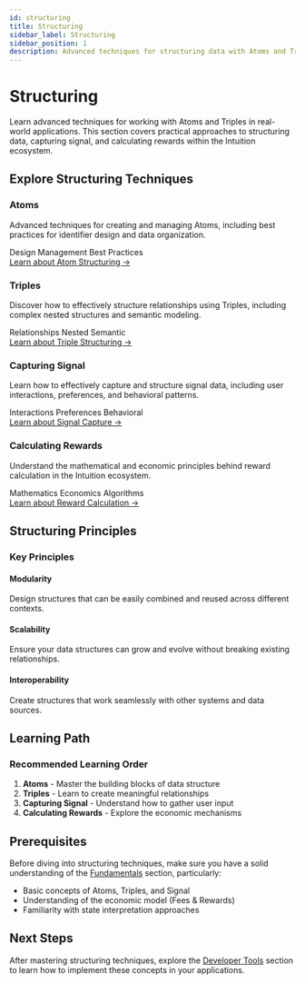 ```yaml
---
id: structuring
title: Structuring
sidebar_label: Structuring
sidebar_position: 1
description: Advanced techniques for structuring data with Atoms and Triples
---
```


# Structuring

Learn advanced techniques for working with Atoms and Triples in real-world applications. This section covers practical approaches to structuring data, capturing signal, and calculating rewards within the Intuition ecosystem.

## Explore Structuring Techniques

<div style={{ display: 'grid', gridTemplateColumns: 'repeat(auto-fit, minmax(280px, 1fr))', gap: '1.5rem', marginTop: '2rem', marginBottom: '2rem' }}>

<div style={{ border: '1px solid var(--ifm-color-emphasis-300)', borderRadius: '8px', padding: '1.5rem', backgroundColor: 'var(--ifm-background-color)' }}>
<h3 style={{ marginTop: 0, marginBottom: '1rem' }}>Atoms</h3>
<p style={{ marginBottom: '1rem', color: 'var(--ifm-color-emphasis-700)' }}>
Advanced techniques for creating and managing Atoms, including best practices for identifier design and data organization.
</p>
<div style={{ display: 'flex', gap: '0.5rem', flexWrap: 'wrap', marginBottom: '1rem' }}>
<span style={{ backgroundColor: 'var(--ifm-color-emphasis-100)', padding: '0.25rem 0.5rem', borderRadius: '4px', fontSize: '0.875rem' }}>Design</span>
<span style={{ backgroundColor: 'var(--ifm-color-emphasis-100)', padding: '0.25rem 0.5rem', borderRadius: '4px', fontSize: '0.875rem' }}>Management</span>
<span style={{ backgroundColor: 'var(--ifm-color-emphasis-100)', padding: '0.25rem 0.5rem', borderRadius: '4px', fontSize: '0.875rem' }}>Best Practices</span>
</div>
<a href="/guides/overview/the-primitives/structuring/atoms" style={{ color: 'var(--ifm-color-primary)', textDecoration: 'none', fontWeight: '500' }}>
Learn about Atom Structuring →
</a>
</div>

<div style={{ border: '1px solid var(--ifm-color-emphasis-300)', borderRadius: '8px', padding: '1.5rem', backgroundColor: 'var(--ifm-background-color)' }}>
<h3 style={{ marginTop: 0, marginBottom: '1rem' }}>Triples</h3>
<p style={{ marginBottom: '1rem', color: 'var(--ifm-color-emphasis-700)' }}>
Discover how to effectively structure relationships using Triples, including complex nested structures and semantic modeling.
</p>
<div style={{ display: 'flex', gap: '0.5rem', flexWrap: 'wrap', marginBottom: '1rem' }}>
<span style={{ backgroundColor: 'var(--ifm-color-emphasis-100)', padding: '0.25rem 0.5rem', borderRadius: '4px', fontSize: '0.875rem' }}>Relationships</span>
<span style={{ backgroundColor: 'var(--ifm-color-emphasis-100)', padding: '0.25rem 0.5rem', borderRadius: '4px', fontSize: '0.875rem' }}>Nested</span>
<span style={{ backgroundColor: 'var(--ifm-color-emphasis-100)', padding: '0.25rem 0.5rem', borderRadius: '4px', fontSize: '0.875rem' }}>Semantic</span>
</div>
<a href="/guides/overview/the-primitives/structuring/triples" style={{ color: 'var(--ifm-color-primary)', textDecoration: 'none', fontWeight: '500' }}>
Learn about Triple Structuring →
</a>
</div>

<div style={{ border: '1px solid var(--ifm-color-emphasis-300)', borderRadius: '8px', padding: '1.5rem', backgroundColor: 'var(--ifm-background-color)' }}>
<h3 style={{ marginTop: 0, marginBottom: '1rem' }}>Capturing Signal</h3>
<p style={{ marginBottom: '1rem', color: 'var(--ifm-color-emphasis-700)' }}>
Learn how to effectively capture and structure signal data, including user interactions, preferences, and behavioral patterns.
</p>
<div style={{ display: 'flex', gap: '0.5rem', flexWrap: 'wrap', marginBottom: '1rem' }}>
<span style={{ backgroundColor: 'var(--ifm-color-emphasis-100)', padding: '0.25rem 0.5rem', borderRadius: '4px', fontSize: '0.875rem' }}>Interactions</span>
<span style={{ backgroundColor: 'var(--ifm-color-emphasis-100)', padding: '0.25rem 0.5rem', borderRadius: '4px', fontSize: '0.875rem' }}>Preferences</span>
<span style={{ backgroundColor: 'var(--ifm-color-emphasis-100)', padding: '0.25rem 0.5rem', borderRadius: '4px', fontSize: '0.875rem' }}>Behavioral</span>
</div>
<a href="/guides/overview/the-primitives/structuring/capturing-signal" style={{ color: 'var(--ifm-color-primary)', textDecoration: 'none', fontWeight: '500' }}>
Learn about Signal Capture →
</a>
</div>

<div style={{ border: '1px solid var(--ifm-color-emphasis-300)', borderRadius: '8px', padding: '1.5rem', backgroundColor: 'var(--ifm-background-color)' }}>
<h3 style={{ marginTop: 0, marginBottom: '1rem' }}>Calculating Rewards</h3>
<p style={{ marginBottom: '1rem', color: 'var(--ifm-color-emphasis-700)' }}>
Understand the mathematical and economic principles behind reward calculation in the Intuition ecosystem.
</p>
<div style={{ display: 'flex', gap: '0.5rem', flexWrap: 'wrap', marginBottom: '1rem' }}>
<span style={{ backgroundColor: 'var(--ifm-color-emphasis-100)', padding: '0.25rem 0.5rem', borderRadius: '4px', fontSize: '0.875rem' }}>Mathematics</span>
<span style={{ backgroundColor: 'var(--ifm-color-emphasis-100)', padding: '0.25rem 0.5rem', borderRadius: '4px', fontSize: '0.875rem' }}>Economics</span>
<span style={{ backgroundColor: 'var(--ifm-color-emphasis-100)', padding: '0.25rem 0.5rem', borderRadius: '4px', fontSize: '0.875rem' }}>Algorithms</span>
</div>
<a href="/guides/overview/the-primitives/structuring/calculating-rewards" style={{ color: 'var(--ifm-color-primary)', textDecoration: 'none', fontWeight: '500' }}>
Learn about Reward Calculation →
</a>
</div>

</div>

## Structuring Principles

<div style={{ backgroundColor: 'var(--ifm-color-emphasis-50)', padding: '1.5rem', borderRadius: '8px', marginTop: '2rem' }}>
<h3 style={{ marginTop: 0, marginBottom: '1rem' }}>Key Principles</h3>
<div style={{ display: 'grid', gridTemplateColumns: 'repeat(auto-fit, minmax(250px, 1fr))', gap: '1rem' }}>
<div>
<h4 style={{ marginTop: 0, marginBottom: '0.5rem' }}>Modularity</h4>
<p style={{ margin: 0, fontSize: '0.9rem' }}>
Design structures that can be easily combined and reused across different contexts.
</p>
</div>
<div>
<h4 style={{ marginTop: 0, marginBottom: '0.5rem' }}>Scalability</h4>
<p style={{ margin: 0, fontSize: '0.9rem' }}>
Ensure your data structures can grow and evolve without breaking existing relationships.
</p>
</div>
<div>
<h4 style={{ marginTop: 0, marginBottom: '0.5rem' }}>Interoperability</h4>
<p style={{ margin: 0, fontSize: '0.9rem' }}>
Create structures that work seamlessly with other systems and data sources.
</p>
</div>
</div>
</div>

## Learning Path

<div style={{ backgroundColor: 'var(--ifm-color-emphasis-50)', padding: '1.5rem', borderRadius: '8px', marginTop: '2rem' }}>
<h3 style={{ marginTop: 0, marginBottom: '1rem' }}>Recommended Learning Order</h3>
<ol style={{ margin: 0, paddingLeft: '1.5rem' }}>
<li><strong>Atoms</strong> - Master the building blocks of data structure</li>
<li><strong>Triples</strong> - Learn to create meaningful relationships</li>
<li><strong>Capturing Signal</strong> - Understand how to gather user input</li>
<li><strong>Calculating Rewards</strong> - Explore the economic mechanisms</li>
</ol>
</div>

## Prerequisites

Before diving into structuring techniques, make sure you have a solid understanding of the [Fundamentals](/guides/overview/the-primitives/fundamentals) section, particularly:

- Basic concepts of Atoms, Triples, and Signal
- Understanding of the economic model (Fees & Rewards)
- Familiarity with state interpretation approaches

## Next Steps

After mastering structuring techniques, explore the [Developer Tools](/guides/developer-tools) section to learn how to implement these concepts in your applications. 